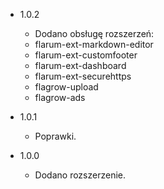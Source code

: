 - 1.0.2
  - Dodano obsługę rozszerzeń:
  - flarum-ext-markdown-editor
  - flarum-ext-customfooter
  - flarum-ext-dashboard
  - flarum-ext-securehttps
  - flagrow-upload
  - flagrow-ads
		
- 1.0.1
  - Poprawki.

- 1.0.0
  - Dodano rozszerzenie.




